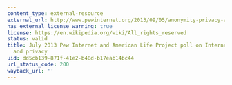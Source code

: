 ```yaml
---
content_type: external-resource
external_url: http://www.pewinternet.org/2013/09/05/anonymity-privacy-and-security-online/
has_external_license_warning: true
license: https://en.wikipedia.org/wiki/All_rights_reserved
status: valid
title: July 2013 Pew Internet and American Life Project poll on Internet anonymity
  and privacy
uid: dd5cb139-871f-41e2-b48d-b17eab14bc44
url_status_code: 200
wayback_url: ''
---
```

